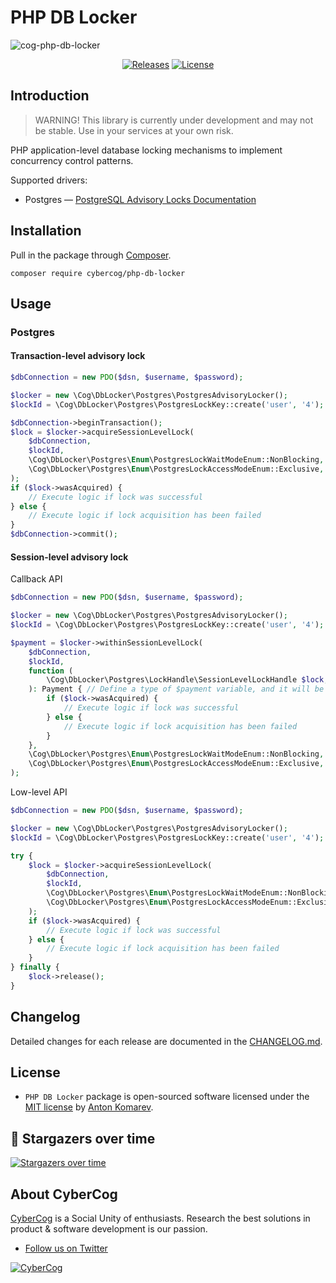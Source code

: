 # PHP DB Locker

![cog-php-db-locker](https://user-images.githubusercontent.com/1849174/167773585-171bef35-8e6d-461c-b1b1-ad9d2b07290a.png)

<p align="center">
    <a href="https://github.com/cybercog/php-db-locker/releases"><img src="https://img.shields.io/github/release/cybercog/php-db-locker.svg?style=flat-square" alt="Releases"></a>
    <a href="https://github.com/cybercog/php-db-locker/blob/master/LICENSE"><img src="https://img.shields.io/github/license/cybercog/php-db-locker.svg?style=flat-square" alt="License"></a>
</p>

## Introduction

> WARNING! This library is currently under development and may not be stable. Use in your services at your own risk.

PHP application-level database locking mechanisms to implement concurrency control patterns.

Supported drivers:

- Postgres — [PostgreSQL Advisory Locks Documentation](https://www.postgresql.org/docs/current/explicit-locking.html#ADVISORY-LOCKS)

## Installation

Pull in the package through [Composer](https://getcomposer.org/).

```shell
composer require cybercog/php-db-locker
```

## Usage

### Postgres

#### Transaction-level advisory lock

```php
$dbConnection = new PDO($dsn, $username, $password);

$locker = new \Cog\DbLocker\Postgres\PostgresAdvisoryLocker();
$lockId = \Cog\DbLocker\Postgres\PostgresLockKey::create('user', '4');

$dbConnection->beginTransaction();
$lock = $locker->acquireSessionLevelLock(
    $dbConnection,
    $lockId,
    \Cog\DbLocker\Postgres\Enum\PostgresLockWaitModeEnum::NonBlocking,
    \Cog\DbLocker\Postgres\Enum\PostgresLockAccessModeEnum::Exclusive,
);
if ($lock->wasAcquired) {
    // Execute logic if lock was successful
} else {
    // Execute logic if lock acquisition has been failed
}
$dbConnection->commit();
```

#### Session-level advisory lock

Callback API

```php
$dbConnection = new PDO($dsn, $username, $password);

$locker = new \Cog\DbLocker\Postgres\PostgresAdvisoryLocker();
$lockId = \Cog\DbLocker\Postgres\PostgresLockKey::create('user', '4');

$payment = $locker->withinSessionLevelLock(
    $dbConnection,
    $lockId,
    function (
        \Cog\DbLocker\Postgres\LockHandle\SessionLevelLockHandle $lock, 
    ): Payment { // Define a type of $payment variable, and it will be resolved by analyzers
        if ($lock->wasAcquired) {
            // Execute logic if lock was successful
        } else {
            // Execute logic if lock acquisition has been failed
        }
    },
    \Cog\DbLocker\Postgres\Enum\PostgresLockWaitModeEnum::NonBlocking,
    \Cog\DbLocker\Postgres\Enum\PostgresLockAccessModeEnum::Exclusive,
);
```

Low-level API
```php
$dbConnection = new PDO($dsn, $username, $password);

$locker = new \Cog\DbLocker\Postgres\PostgresAdvisoryLocker();
$lockId = \Cog\DbLocker\Postgres\PostgresLockKey::create('user', '4');

try {
    $lock = $locker->acquireSessionLevelLock(
        $dbConnection,
        $lockId,
        \Cog\DbLocker\Postgres\Enum\PostgresLockWaitModeEnum::NonBlocking,
        \Cog\DbLocker\Postgres\Enum\PostgresLockAccessModeEnum::Exclusive,
    );
    if ($lock->wasAcquired) {
        // Execute logic if lock was successful
    } else {
        // Execute logic if lock acquisition has been failed
    }
} finally {
    $lock->release();
}
```

## Changelog

Detailed changes for each release are documented in the [CHANGELOG.md](https://github.com/cybercog/php-db-locker/blob/master/CHANGELOG.md).

## License

- `PHP DB Locker` package is open-sourced software licensed under the [MIT license](LICENSE) by [Anton Komarev].

## 🌟 Stargazers over time

[![Stargazers over time](https://chart.yhype.me/github/repository-star/v1/490362626.svg)](https://yhype.me?utm_source=github&utm_medium=cybercog-php-db-locker&utm_content=chart-repository-star-cumulative)

## About CyberCog

[CyberCog] is a Social Unity of enthusiasts. Research the best solutions in product & software development is our passion.

- [Follow us on Twitter](https://twitter.com/cybercog)

<a href="https://cybercog.su"><img src="https://cloud.githubusercontent.com/assets/1849174/18418932/e9edb390-7860-11e6-8a43-aa3fad524664.png" alt="CyberCog"></a>

[Anton Komarev]: https://komarev.com
[CyberCog]: https://cybercog.su
